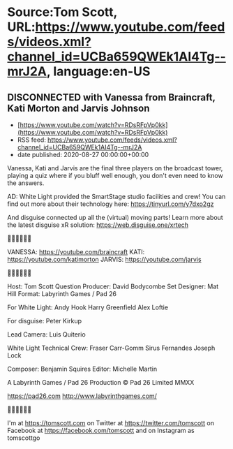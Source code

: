 # Source:Tom Scott, URL:https://www.youtube.com/feeds/videos.xml?channel_id=UCBa659QWEk1AI4Tg--mrJ2A, language:en-US

## DISCONNECTED with Vanessa from Braincraft, Kati Morton and Jarvis Johnson
 - [https://www.youtube.com/watch?v=RDsRFpVp0kk](https://www.youtube.com/watch?v=RDsRFpVp0kk)
 - RSS feed: https://www.youtube.com/feeds/videos.xml?channel_id=UCBa659QWEk1AI4Tg--mrJ2A
 - date published: 2020-08-27 00:00:00+00:00

Vanessa, Kati and Jarvis are the final three players on the broadcast tower, playing a quiz where if you bluff well enough, you don't even need to know the answers.

AD: White Light provided the SmartStage studio facilities and crew! You can find out more about their technology here: https://tinyurl.com/y7dxo2gz

And disguise connected up all the (virtual) moving parts! Learn more about the latest disguise xR solution: https://web.disguise.one/xrtech

📶📶📶📶📶📶

VANESSA: https://youtube.com/braincraft
KATI: https://youtube.com/katimorton
JARVIS: https://youtube.com/jarvis

📶📶📶📶📶📶

Host: Tom Scott
Question Producer: David Bodycombe
Set Designer: Mat Hill
Format: Labyrinth Games / Pad 26

For White Light:
Andy Hook
Harry Greenfield
Alex Loftie

For disguise:
Peter Kirkup

Lead Camera: Luis Quiterio

White Light Technical Crew:
Fraser Carr-Gomm
Sirus Fernandes
Joseph Lock

Composer: Benjamin Squires
Editor: Michelle Martin

A Labyrinth Games / Pad 26 Production
© Pad 26 Limited MMXX

https://pad26.com
http://www.labyrinthgames.com/

📶📶📶📶📶📶

I'm at https://tomscott.com
on Twitter at https://twitter.com/tomscott
on Facebook at https://facebook.com/tomscott
and on Instagram as tomscottgo

